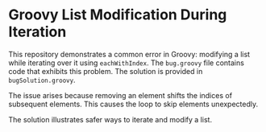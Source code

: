 # Groovy List Modification During Iteration

This repository demonstrates a common error in Groovy: modifying a list while iterating over it using `eachWithIndex`.  The `bug.groovy` file contains code that exhibits this problem. The solution is provided in `bugSolution.groovy`.

The issue arises because removing an element shifts the indices of subsequent elements.  This causes the loop to skip elements unexpectedly.

The solution illustrates safer ways to iterate and modify a list.